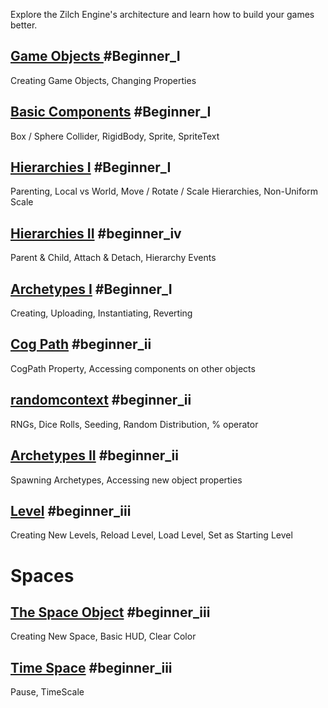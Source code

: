 Explore the Zilch Engine's architecture and learn how to build your games better.

 ## [Game Objects ](architecture/gameobjects.md) #Beginner_I
Creating Game Objects, Changing Properties

 ## [Basic Components](architecture/basiccomponents.md) #Beginner_I
Box /  Sphere Collider, RigidBody, Sprite, SpriteText

 ## [Hierarchies I](architecture/hierarchies.md) #Beginner_I
Parenting, Local vs World, Move / Rotate / Scale Hierarchies, Non-Uniform Scale

 ## [Hierarchies II](architecture/hierarchies_ii.md) #beginner_iv 
Parent & Child, Attach & Detach, Hierarchy Events

 ## [Archetypes I](architecture/archetypes.md) #Beginner_I
Creating, Uploading, Instantiating, Reverting

 ## [Cog Path](architecture/cogpath.md) #beginner_ii
CogPath Property, Accessing components on other objects

 ## [randomcontext](architecture/randomcontext.md) #beginner_ii 
RNGs, Dice Rolls, Seeding, Random Distribution, % operator

 ## [Archetypes II](architecture/archetypes2.md) #beginner_ii 
Spawning Archetypes, Accessing new object properties


 ## [Level](architecture/levels.md) #beginner_iii 
Creating New Levels, Reload Level, Load Level, Set as Starting Level

 # Spaces
 ## [The Space Object](architecture/spaces.md) #beginner_iii
Creating New Space, Basic HUD, Clear Color
 ## [Time Space](architecture/spaces/timespace.md) #beginner_iii 
Pause, TimeScale 

 